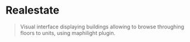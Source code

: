 # Realestate

> Visual interface displaying buildings allowing to browse throughing floors to units, using maphilight plugin.</p>
